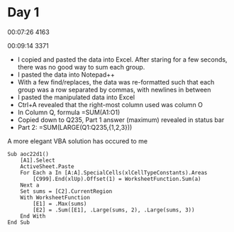 # Day 1

00:07:26  4163

00:09:14  3371

* I copied and pasted the data into Excel. After staring for a few seconds, there was no good way to sum each group.
* I pasted the data into Notepad++
* With a few find/replaces, the data was re-formatted such that each group was a row separated by commas, with newlines in between
* I pasted the manipulated data into Excel
* Ctrl+A revealed that the right-most column used was column O
* In Column Q, formula =SUM(A1:O1)
* Copied down to Q235, Part 1 answer (maximum) revealed in status bar
* Part 2: =SUM(LARGE(Q1:Q235,{1,2,3}))

A more elegant VBA solution has occured to me

    Sub aoc22d1()
        [A1].Select
        ActiveSheet.Paste
        For Each a In [A:A].SpecialCells(xlCellTypeConstants).Areas
            [C999].End(xlUp).Offset(1) = WorksheetFunction.Sum(a)
        Next a
        Set sums = [C2].CurrentRegion
        With WorksheetFunction
            [E1] = .Max(sums)
            [E2] = .Sum([E1], .Large(sums, 2), .Large(sums, 3))
        End With
    End Sub
